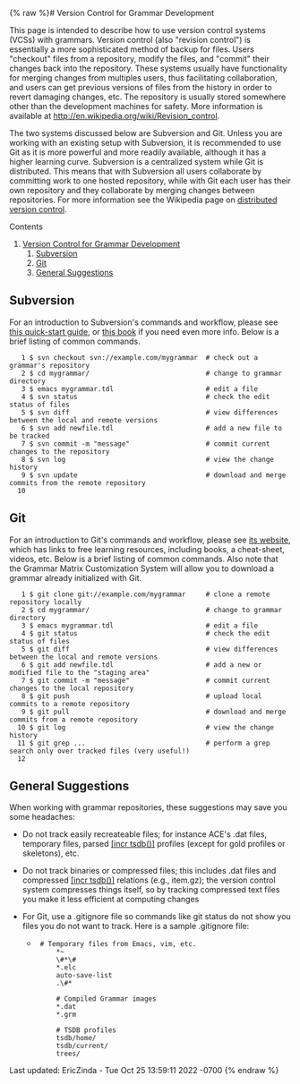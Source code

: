{% raw %}# Version Control for Grammar Development

This page is intended to describe how to use version control systems
(VCSs) with grammars. Version control (also "revision control") is
essentially a more sophisticated method of backup for files. Users
"checkout" files from a repository, modify the files, and "commit" their
changes back into the repository. These systems usually have
functionality for merging changes from multiples users, thus
facilitating collaboration, and users can get previous versions of files
from the history in order to revert damaging changes, etc. The
repository is usually stored somewhere other than the development
machines for safety. More information is available at
<http://en.wikipedia.org/wiki/Revision_control>.

The two systems discussed below are Subversion and Git. Unless you are
working with an existing setup with Subversion, it is recommended to use
Git as it is more powerful and more readily available, although it has a
higher learning curve. Subversion is a centralized system while Git is
distributed. This means that with Subversion all users collaborate by
committing work to one hosted repository, while with Git each user has
their own repository and they collaborate by merging changes between
repositories. For more information see the Wikipedia page on
[distributed version
control](https://en.wikipedia.org/wiki/Distributed_version_control).

Contents

1. [Version Control for Grammar
Development](../VersionControlForGrammarDevelopment#Version_Control_for_Grammar_Development)
   1. [Subversion](../VersionControlForGrammarDevelopment#Subversion)
   2. [Git](../VersionControlForGrammarDevelopment#Git)
   3. [General Suggestions](../VersionControlForGrammarDevelopment#General_Suggestions)

## Subversion

For an introduction to Subversion's commands and workflow, please see
[this quick-start guide](https://subversion.apache.org/quick-start), or
[this book](http://svnbook.red-bean.com/) if you need even more info.
Below is a brief listing of common commands.

```
   1 $ svn checkout svn://example.com/mygrammar  # check out a grammar's repository
   2 $ cd mygrammar/                             # change to grammar directory
   3 $ emacs mygrammar.tdl                       # edit a file
   4 $ svn status                                # check the edit status of files
   5 $ svn diff                                  # view differences between the local and remote versions
   6 $ svn add newfile.tdl                       # add a new file to be tracked
   7 $ svn commit -m "message"                   # commit current changes to the repository
   8 $ svn log                                   # view the change history
   9 $ svn update                                # download and merge commits from the remote repository
  10 
```

## Git

For an introduction to Git's commands and workflow, please see [its
website](https://git-scm.com/), which has links to free learning
resources, including books, a cheat-sheet, videos, etc. Below is a brief
listing of common commands. Also note that the Grammar Matrix
Customization System will allow you to download a grammar already
initialized with Git.

```
   1 $ git clone git://example.com/mygrammar     # clone a remote repository locally
   2 $ cd mygrammar/                             # change to grammar directory
   3 $ emacs mygrammar.tdl                       # edit a file
   4 $ git status                                # check the edit status of files
   5 $ git diff                                  # view differences between the local and remote versions
   6 $ git add newfile.tdl                       # add a new or modified file to the "staging area"
   7 $ git commit -m "message"                   # commit current changes to the local repository
   8 $ git push                                  # upload local commits to a remote repository
   9 $ git pull                                  # download and merge commits from a remote repository
  10 $ git log                                   # view the change history
  11 $ git grep ...                              # perform a grep search only over tracked files (very useful!)
  12 
```

## General Suggestions

When working with grammar repositories, these suggestions may save you
some headaches:

- Do not track easily recreateable files; for instance ACE's .dat
files, temporary files, parsed [\[incr
tsdb()\]](http://www.delph-in.net/itsdb) profiles (except for gold
profiles or skeletons), etc.
- Do not track binaries or compressed files; this includes .dat files
and compressed [\[incr tsdb()\]](http://www.delph-in.net/itsdb)
relations (e.g., item.gz); the version control system compresses
things itself, so by tracking compressed text files you make it less
efficient at computing changes
- For Git, use a .gitignore file so commands like git status do not
show you files you do not want to track. Here is a sample .gitignore
file:
  
  -      # Temporary files from Emacs, vim, etc.
             *~
             \#*\#
             *.elc
             auto-save-list
             .\#*
        
             # Compiled Grammar images
             *.dat
             *.grm
        
             # TSDB profiles
             tsdb/home/
             tsdb/current/
             trees/

Last updated: EricZinda - Tue Oct 25 13:59:11 2022 -0700
{% endraw %}